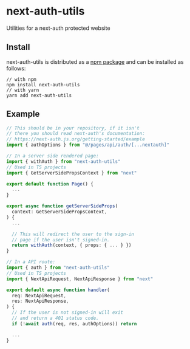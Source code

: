 # next-auth-utils

Utilities for a next-auth protected website

## Install

next-auth-utils is distributed as a
[npm package](https://www.npmjs.com/package/next-auth-utils)
and can be installed as follows:
```
// with npm
npm install next-auth-utils
// with yarn
yarn add next-auth-utils
```

## Example

```ts
// This should be in your repository, if it isn't
// there you should read next-auth's documentation:
// https://next-auth.js.org/getting-started/example
import { authOptions } from "@/pages/api/auth/[...nextauth]"

// In a server side rendered page:
import { withAuth } from "next-auth-utils"
// Used in TS projects
import { GetServerSidePropsContext } from "next"

export default function Page() {
  ...
}

export async function getServerSideProps(
  context: GetServerSidePropsContext,
) {
  ...

  // This will redirect the user to the sign-in
  // page if the user isn't signed-in.
  return withAuth(context, { props: { ... } })
}

// In a API route:
import { auth } from "next-auth-utils"
// Used in TS projects
import { NextApiRequest, NextApiResponse } from "next"

export default async function handler(
  req: NextApiRequest,
  res: NextApiResponse,
) {
  // If the user is not signed-in will exit
  // and return a 401 status code.
  if (!await auth(req, res, authOptions)) return

  ...
}
```
